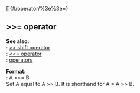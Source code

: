 []{#/operator/%3e%3e=}    
## \>\>= operator    
**See also:**    
:   [\>\> shift operator](/ref/operator/%3e%3e/shift.md)    
:   [\<\<= operator](/ref/operator/%3c%3c=.md)    
:   [operators](/ref/operator.md)    
<!-- -->    
**Format:**    
:   A \>\>= B    
Set A equal to A \>\> B. It is shorthand for A = A \>\> B.  